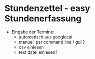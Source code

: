 # Stundenzettel - easy Stundenerfassung

- Eingabe der Termine:
    - automatisch aus googlecal
    - manuell per command line / gui ?
    - csv einlesen
    - text datei einlesen?

